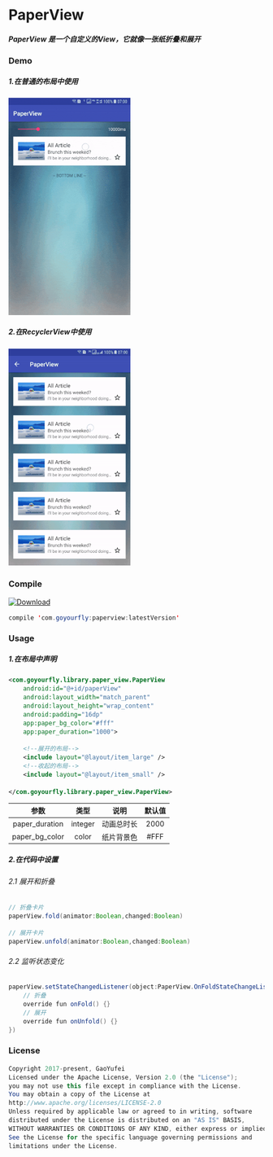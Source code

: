 # PaperView

##### PaperView 是一个自定义的View，它就像一张纸折叠和展开

### Demo

##### 1.在普通的布局中使用

<img src="./screenshot/PaperView.gif" width="240"/>

##### 2.在RecyclerView中使用
<img src="./screenshot/RecyclerPaperView.gif" width="240"/>

### Compile

[ ![Download](https://api.bintray.com/packages/goyourfly/maven/PaperView/images/download.svg) ](https://bintray.com/goyourfly/maven/PaperView/_latestVersion)

````java
compile 'com.goyourfly:paperview:latestVersion'
````

### Usage

##### 1.在布局中声明
````xml
<com.goyourfly.library.paper_view.PaperView
    android:id="@+id/paperView"
    android:layout_width="match_parent"
    android:layout_height="wrap_content"
    android:padding="16dp"
    app:paper_bg_color="#fff"
    app:paper_duration="1000">

    <!--展开的布局-->
    <include layout="@layout/item_large" />
    <!--收起的布局-->
    <include layout="@layout/item_small" />

</com.goyourfly.library.paper_view.PaperView>
````
| 参数 | 类型 | 说明 | 默认值 |
|:-:|:-:|:-:|:-:|
| paper\_duration | integer | 动画总时长 | 2000 |
| paper\_bg\_color | color | 纸片背景色 | #FFF |

##### 2.在代码中设置

###### 2.1 展开和折叠
````java
// 折叠卡片
paperView.fold(animator:Boolean,changed:Boolean)

// 展开卡片
paperView.unfold(animator:Boolean,changed:Boolean)
````

###### 2.2 监听状态变化

````java
paperView.setStateChangedListener(object:PaperView.OnFoldStateChangeListener{
	// 折叠
    override fun onFold() {}
	// 展开
    override fun onUnfold() {}
})
````

### License
````java
Copyright 2017-present, GaoYufei
Licensed under the Apache License, Version 2.0 (the "License");
you may not use this file except in compliance with the License.
You may obtain a copy of the License at
http://www.apache.org/licenses/LICENSE-2.0
Unless required by applicable law or agreed to in writing, software
distributed under the License is distributed on an "AS IS" BASIS,
WITHOUT WARRANTIES OR CONDITIONS OF ANY KIND, either express or implied.
See the License for the specific language governing permissions and
limitations under the License.
````